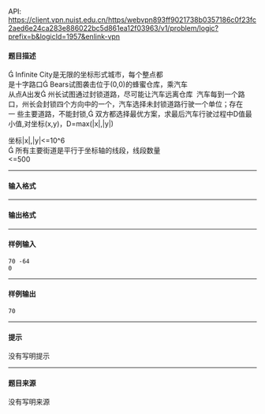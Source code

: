 API: https://client.vpn.nuist.edu.cn/https/webvpn893ff9021738b0357186c0f23fc2aed6e24ca283e886022bc5d861ea12f03963/v1/problem/logic?prefix=b&logicId=1957&enlink-vpn

#### 题目描述

 Infinite City是无限的坐标形式城市，每个整点都  
是十字路口 Bears试图袭击位于(0,0)的蜂蜜仓库，乘汽车  
从点A出发 州长试图通过封锁道路，尽可能让汽车远离仓库  汽车每到一个路口，州长会封锁四个方向中的一个，汽车选择未封锁道路行驶一个单位；存在一 些主要道路，不能封锁, 双方都选择最优方案，求最后汽车行驶过程中D值最小值,对坐标(x,y)，D=max(|x|,|y|)

坐标|x|,|y|<=10^6     
 所有主要街道是平行于坐标轴的线段，线段数量  
<=500

---

#### 输入格式

---

#### 输出格式

---

#### 样例输入
```
70 -64
0

```

---

#### 样例输出
```
70
```

---

#### 提示

没有写明提示

---

#### 题目来源

没有写明来源
